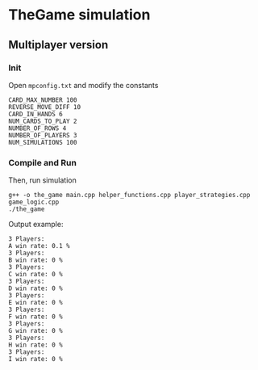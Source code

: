 # TheGame simulation

## Multiplayer version

### Init 

Open `mpconfig.txt` and modify the constants

```
CARD_MAX_NUMBER 100
REVERSE_MOVE_DIFF 10
CARD_IN_HANDS 6
NUM_CARDS_TO_PLAY 2
NUMBER_OF_ROWS 4
NUMBER_OF_PLAYERS 3
NUM_SIMULATIONS 100
```

### Compile and Run

Then, run simulation

```
g++ -o the_game main.cpp helper_functions.cpp player_strategies.cpp game_logic.cpp
./the_game
```

Output example:

```
3 Players: 
A win rate: 0.1 %
3 Players: 
B win rate: 0 %
3 Players: 
C win rate: 0 %
3 Players: 
D win rate: 0 %
3 Players: 
E win rate: 0 %
3 Players: 
F win rate: 0 %
3 Players: 
G win rate: 0 %
3 Players: 
H win rate: 0 %
3 Players: 
I win rate: 0 %
```

